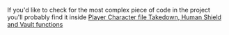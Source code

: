 If you'd like to check for the most complex piece of code in the project you'll probably find it inside [Player Character file Takedown, Human Shield and Vault functions](https://github.com/Moktaine/Unreal-Engine-TPS-Game-Prototype/blob/94cbbe4ddc21581638870fbe4d2cdf9754b46d81/Player%20Character/ProjectKeatsCharacter.cpp#L575)
